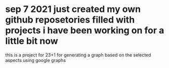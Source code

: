 # sep 7 2021 just created my own github reposetories filled with projects i have been working on for a little bit now

this is a project for 23+1 for generating a graph based on the selected aspects using google graphs
